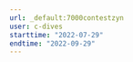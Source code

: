 ```yaml
---
url: _default:7000contestzyn
user: c-dives
starttime: "2022-07-29"
endtime: "2022-09-29"
---
```

<reserve />